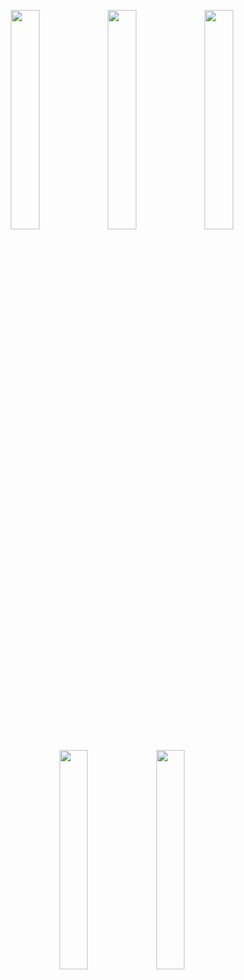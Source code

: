 <p align="center">
  <img src="https://github.com/user-attachments/assets/aeeff0e8-d156-4a92-84de-d62d6d24c66d" width="30%">
  <img src="https://github.com/user-attachments/assets/634b5583-5103-4461-92f2-049a731aef7c" width="30%">
  <img src="https://github.com/user-attachments/assets/716d7213-0c4f-4f94-9c66-ad4e8f8abd30" width="30%">
</p>

<p align="center">
  <img src="https://github.com/user-attachments/assets/60198cf2-b654-4261-aa43-4b82c99233fb" width="30%">
  <img src="https://github.com/user-attachments/assets/eba989e4-2fcb-4bf5-adc7-b5209c2bd114" width="30%">

</p>
